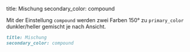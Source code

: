 title: Mischung
secondary_color: compound

Mit der Einstellung `compound` werden zwei Farben 150° zu `primary_color` dunkler/heller gemischt je nach Ansicht.

```markdown
title: Mischung
secondary_color: compound
```
